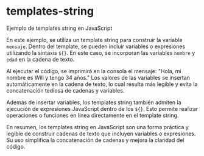 # templates-string

Ejemplo de templates string en JavaScript

En este ejemplo, se utiliza un template string para construir la variable `mensaje`. 
Dentro del template, se pueden incluir variables o expresiones utilizando la sintaxis `${}`. 
En este caso, se incorporan las variables `nombre` y `edad` en la cadena de texto.

Al ejecutar el código, se imprimirá en la consola el mensaje: 
"Hola, mi nombre es Will y tengo 34 años." 
Los valores de las variables se insertan automáticamente en la cadena de texto, lo cual resulta más legible y evita la concatenación tediosa de cadenas y variables.

Además de insertar variables, los templates string también admiten la ejecución de expresiones JavaScript dentro de los `${}`. 
Esto permite realizar operaciones o funciones en línea directamente en el template string.

En resumen, los templates string en JavaScript son una forma práctica y legible de construir cadenas de texto que incluyen variables o expresiones. 
Su uso simplifica la concatenación de cadenas y mejora la claridad del código.
